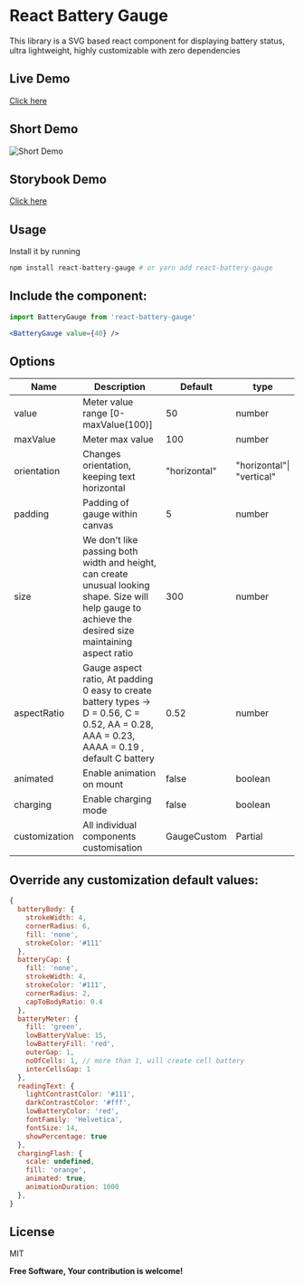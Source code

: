 # React Battery Gauge

This library is a SVG based react component for displaying battery status, ultra lightweight, highly customizable with zero dependencies
## Live Demo
[Click here](https://umerbhat.github.io/react-battery-gauge/)
## Short Demo
![Short Demo](demo/demo1.gif)
## Storybook Demo

[Click here](https://master--61c950606cc89f003a4379c2.chromatic.com/)

## Usage

Install it by running 
```bash
npm install react-battery-gauge # or yarn add react-battery-gauge
```
## Include the component:

```jsx
import BatteryGauge from 'react-battery-gauge'

<BatteryGauge value={40} />
```

## Options

| Name          | Description                                                                                                                                              | Default      | type                      |
|---------------|----------------------------------------------------------------------------------------------------------------------------------------------------------|--------------|---------------------------|
| value         | Meter value range [0-maxValue(100)]                                                                                                                      | 50           | number                    |
| maxValue      | Meter max value                                                                                                                                          | 100          | number                    |
| orientation   | Changes orientation, keeping text horizontal                                                                                                             | "horizontal" | "horizontal"\| "vertical" |
| padding       | Padding of gauge within canvas                                                                                                                           | 5            | number                    |
| size          | We don't like passing both width and height, can create unusual looking shape. Size will help gauge to achieve the desired size maintaining aspect ratio | 300          | number                    |
| aspectRatio   | Gauge aspect ratio, At padding 0 easy to create battery types -> D = 0.56, C = 0.52, AA = 0.28, AAA = 0.23, AAAA = 0.19 , default C battery              | 0.52         | number                    |
| animated      | Enable animation on mount                                                                                                                                | false        | boolean                   |
| charging      | Enable charging mode                                                                                                                                 | false        | boolean                   |
| customization | All individual components customisation                                                                                                                  | GaugeCustom  | Partial<TGaugeCustom>     |

## Override any customization default values:
```js
{
  batteryBody: {
    strokeWidth: 4,
    cornerRadius: 6,
    fill: 'none',
    strokeColor: '#111'
  },
  batteryCap: {
    fill: 'none',
    strokeWidth: 4,
    strokeColor: '#111',
    cornerRadius: 2,
    capToBodyRatio: 0.4
  },
  batteryMeter: {
    fill: 'green',
    lowBatteryValue: 15,
    lowBatteryFill: 'red',
    outerGap: 1,
    noOfCells: 1, // more than 1, will create cell battery
    interCellsGap: 1
  },
  readingText: {
    lightContrastColor: '#111',
    darkContrastColor: '#fff',
    lowBatteryColor: 'red',
    fontFamily: 'Helvetica',
    fontSize: 14,
    showPercentage: true
  },
  chargingFlash: {
    scale: undefined,
    fill: 'orange',
    animated: true,
    animationDuration: 1000
  },
}
```


## License

MIT

**Free Software, Your contribution is welcome!**

